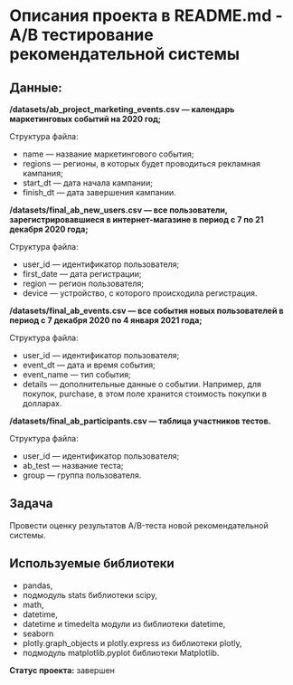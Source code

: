 # Описания проекта в README.md - А/В тестирование рекомендательной системы

## Данные:
**/datasets/ab_project_marketing_events.csv — календарь маркетинговых событий на 2020 год;**

Структура файла:
- name — название маркетингового события;
- regions — регионы, в которых будет проводиться рекламная кампания;
- start_dt — дата начала кампании;
- finish_dt — дата завершения кампании.

**/datasets/final_ab_new_users.csv — все пользователи, зарегистрировавшиеся в интернет-магазине в период с 7 по 21 декабря 2020 года;**

Структура файла:
- user_id — идентификатор пользователя;
- first_date — дата регистрации;
- region — регион пользователя;
- device — устройство, с которого происходила регистрация.

**/datasets/final_ab_events.csv — все события новых пользователей в период с 7 декабря 2020 по 4 января 2021 года;**

Структура файла:
- user_id — идентификатор пользователя;
- event_dt — дата и время события;
- event_name — тип события;
- details — дополнительные данные о событии. Например, для покупок, purchase, в этом поле хранится стоимость покупки в долларах.

**/datasets/final_ab_participants.csv — таблица участников тестов.**

Структура файла:
- user_id — идентификатор пользователя;
- ab_test — название теста;
- group — группа пользователя.

## Задача
Провести оценку результатов A/B-теста новой рекомендательной системы. 

## Используемые библиотеки
- pandas,
- подмодуль stats библиотеки scipy,
- math,
- datetime,
- datetime и timedelta модули из библиотеки datetime,
- seaborn 
- plotly.graph_objects и plotly.express из библиотеки plotly,
- подмодуль matplotlib.pyplot библиотеки Matplotlib.

**Статус проекта:** завершен
